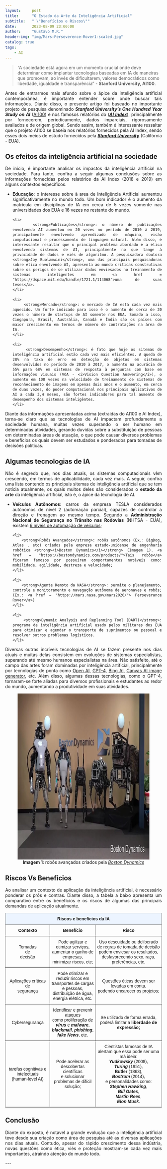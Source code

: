 ```yaml
---
layout:     post
title:      "O Estado da Arte da Inteligência Artificial"
subtitle:   " \"Benefícios e Riscos\""
date:       2023-08-09 23:00:00
author:     "Gustavo M.R."
header-img: "img/Mars-Perseverence-Rover1-scaled.jpg"
catalog: true
tags:
    - AI
---
```


> “A sociedade está agora em um momento crucial onde deve determinar como implantar tecnologias baseadas em IA de maneiras que promovam, ao invés de dificultarem, valores democráticos como liberdade, igualdade e transparência” - <strong>Stanford University, AI100</strong>.

<p align = "justify">
    Antes de entrarmos mais afundo sobre o ápice da inteligência artificial contemporânea, é importante entender sobre onde buscar tais informações. Diante disso, o presente artigo foi baseado no importante projeto de pesquisa denominado <strong><i>Stanford University’s One Hundred Year Study on AI</i></strong> (<a href = "https://ai100.stanford.edu/">AI100</a>) e nos famosos relatórios do (<a href = "https://aiindex.stanford.edu/"><strong><i>AI Index</i></strong></a>), principalmente por fornecerem, periodicamente, dados imparciais, rigorosamente avaliados e de origem global. Sendo assim, também é interessante ressaltar que o projeto AI100 se baseia nos relatórios fornecidos pela AI Index, sendo esses dois meios de estudo fornecidos pela <a href = "https://www.stanford.edu/"><strong><i>Stanford University</i></strong></a> (Califórnia - EUA).
</p>

## Os efeitos da inteligência artificial na sociedade

<p align = "justify">
    De início, é importante analisar os impactos da inteligência artificial na sociedade. Para tanto, confira a seguir algumas conclusões sobre as informações fornecidas pelos relatórios da AI Index (2018 e 2019) em alguns contextos específicos.
</p>

<ul align = "justify">
    <li>
        <strong>Educação</strong>: o interesse sobre à area de Inteligência Artificial aumentou significativamente no mundo todo. Um bom indicador é o aumento da matrícula em disciplinas de IA em cerca de 5 vezes somente nas universidades dos EUA e 16 vezes no restante do mundo. 
    </li>

    <li>
        <strong>Publicações</strong>: o número de publicações envolvendo AI aumentou em 20 vezes no período de 2010 à 2019, principalmente envolvendo aprendizado de máquina, visão computacional e processamento de linguagem natural. Além disso, é interessante resaltar que o principal problema abordado é a ética envolvendo sistemas de AI, principalmente no que tange à privacidade de dados e viés de algoritmo. A pesquisadora doutora <strong>Joy Buolamwini</strong>, uma das principais pesquisadoras sobre ética envolvendo AI, apresenta ao mundo criticas construtivas sobre os perigos de se utilizar dados enviesados no treinamento de sistemas inteligentes em <a href = "https://dspace.mit.edu/handle/1721.1/114068">uma de suas teses</a>.
    </li>

    <li>
        <strong>Mercado</strong>: o mercado de IA está cada vez mais aquecido. Um forte indicado para isso é o aumento de cerca de 20 vezes o número de startups de AI somente nos EUA. Somado a isso, Cingapura, Brasil, Austrália, Canadá e Índia são os países com maior crescimento em termos de número de contratações na área de IA.
    </li> 

    <li>
        <strong>Desempenho</strong>: é fato que hoje os sitemas de inteligência artificial estão cada vez mais eficiêntes. A queda de 28% na taxa de erro em detecção de objetos em sistemas desenvolvidos no período de 2010 à 2017, o aumento na acurácia de 55% para 68% em sistemas de resposta à perguntas com base em informações visuais (VOA - <i>Vision Question Answering</i>), o aumento em 100 vezes na velocidade de treinamento de sistemas de reconhecimento de imagens em apenas dois anos e o aumento, em cerca de duas vezes, do poder computacional nos principais aplicativos de AI a cada 3,4 meses, são fortes indicadores para tal aumento de desempenho dos sistemas inteligêntes.
    </li>  
</ul>

<p align = "justify">
    Diante das informações apresentadas acima (extraidas do AI100 e AI Index), torna-se claro que as tecnologias de AI impactam profundamente a sociedade humana, muitas vezes superando o ser humano em determinadas atividades, gerando duvidas sobre a substituição de pessoas em determinadas áreas de atuação, o que pode causar diversos problemas e benefícios os quais devem ser estudados e ponderados para tomadas de decisões políticas. 
</p>

## Algumas tecnologias de IA

<p align = "justify">
    Não é segredo que, nos dias atuais, os sistemas computacionais vêm crescendo, em termos de aplicabilidade, cada vez mais. A seguir, confira uma lista contendo os principais sitemas de inteligência artificial que se tem notícia atualmente, os quais muitos deles são considerados o <strong>estado da arte</strong> da inteligência artificial, isto é, o ápice da tecnologia de AI.
</p>

<ul align = "justify">
    <li>
        <strong>Veículos Autônomos</strong>: carros da empresa TESLA considerados autônomos de nível 2 (automação parcial), capazes de controlar a direção e frenagem ao mesmo tempo. Segundo a <strong>Administração Nacional de Segurança no Trânsito nas Rodovias</strong> (NHTSA - EUA), existem <a href = "https://proximonivel.embratel.com.br/voce-conhece-os-6-niveis-de-um-carro-autonomo/">6 níveis de automação de veículos</a>;
    </li>

    <li>
        <strong>Robôs Avançados</strong>: robôs autônomos (Ex.: BigDog, Atlas , etc) criados pela empresa estado-unidense de engenharia robótica <strong><i>Boston Dynamics</i></strong> (Imagem 1). <a href = "https://bostondynamics.com/products/">Tais robôs</a> ficaram famosos por possuirem comportamentos notáveis como: mobilidade, agilidade, destreza e velocidade;
    </li>

    <li>
        <strong>Agente Remoto da NASA</strong>: permite o planejamento, controle e monitoramento e navegação autônoma de aeronaves e robôs; (Ex.: <a href = "https://mars.nasa.gov/mars2020/"> Perseverance Rover</a>)
    </li>

    <li>
        <strong>Dynamic Analysis and Replanning Tool (DART)</strong>: programa de inteligência artificial usado pelos militares dos EUA para otimizar e agendar o transporte de suprimentos ou pessoal e resolver outros problemas logísticos.
    </li>

</ul>

<p align = "justify">
    Diversas outras incríveis tecnologias de AI se fazem presente nos dias atuais e muitas delas  consistem em evoluções de sistemas especialistas, superando até mesmo humanos especialistas na área. Não satisfeito, até o campo das artes foram dominadas por inteligência artificial, principalmente por tecnologias de ponta como <a href = "https://openai.com/">Open AI</a>, <a href = "https://openai.com/research/gpt-4">GPT-4</a>, <a href = "https://www.bing.com/search?q=Bing%20AI&showconv=1&form=MW00X7">Bing AI</a>, <a href = "https://www.canva.com/pt_br/gerador-imagem-ia/">Canvas AI image generator</a>, etc. Além disso, algumas dessas tecnologias, como o GPT-4, tornaram-se forte aliadas para diversos profissionais e estudantes ao redor do mundo, aumentando a produtividade em suas atividades.
</p>

<figure>
    <img src="/img/Boston_Dynamics_robots.jpg"  width="624" height="532" align = "center">
    <figcaption align = "center"><strong>Imagem 1</strong>: robôs avançados criados pela <a href = "https://bostondynamics.com/"><i>Boston Dynamics</i></a></figcaption>
</figure>

## Riscos Vs Benefícios

<p align = "justify">
    Ao analisar um contexto de aplicação da inteligência artificial, é necessário ponderar os prós e contras. Diante disso, a tabela a baixo apresenta um comparativo entre os benefícios e os riscos de algumas das principais demandas de aplicação atualmente.
</p>

<!-- Tabela gerada por meio do site https://www.tablesgenerator.com/html_tables -->
<style type="text/css">
.tg  {border-collapse:collapse;border-spacing:0;}
.tg td{border-color:black;border-style:solid;border-width:1px;font-family:sans-serif, sans-serif;font-size:14px;
  overflow:hidden;padding:10px 5px;word-break:normal;}
.tg th{border-color:black;border-style:solid;border-width:1px;font-family:sans-serif, sans-serif;font-size:14px;
  font-weight:normal;overflow:hidden;padding:10px 5px;word-break:normal;}
.tg .tg-9wq8{border-color:inherit;text-align:center;vertical-align:middle}
.tg .tg-e7kw{background-color:#ecf4ff;border-color:inherit;font-weight:bold;text-align:center;vertical-align:middle}
.tg .tg-uzvj{border-color:inherit;font-weight:bold;text-align:center;vertical-align:middle}
</style>
<table class="tg">
<thead>
  <tr>
    <th class="tg-e7kw" colspan="3">Riscos e benefícios da IA</th>
  </tr>
</thead>
<tbody>
  <tr>
    <td class="tg-uzvj">Contexto</td>
    <td class="tg-uzvj">Benefício</td>
    <td class="tg-uzvj">Risco</td>
  </tr>
  <tr>
    <td class="tg-9wq8">Tomadas <br>de <br>decisão</td>
    <td class="tg-9wq8">Pode agilizar e otimizar serviços, <br>aumentar o ganho de empresas,<br> minimizar riscos, etc;</td>
    <td class="tg-9wq8">Uso descuidado ou deliberado de regras de tomada de decisão <br>podem enviesar os resultados,<br> desfavorecendo sexo, raça, preferências, etc.</td>
  </tr>
  <tr>
    <td class="tg-9wq8">Aplicações críticas <br>de <br>segurança</td>
    <td class="tg-9wq8">Pode otimizar e reduzir riscos em<br> transportes de cargas e pessoas,<br> distribuição de água, energia elétrica, etc.</td>
    <td class="tg-9wq8">Questões éticas devem ser levadas em conta,<br>podendo encarecer os projetos;</td>
  </tr>
  <tr>
    <td class="tg-9wq8">Cybersegurança</td>
    <td class="tg-9wq8">Identificar e prevenir ataques <br>como proliferação de <span style="font-weight:bold;font-style:italic">vírus</span> e <span style="font-weight:bold;font-style:italic">malware</span>,<br> <span style="font-weight:bold;font-style:italic">blackmail</span>, <span style="font-weight:bold;font-style:italic">phishing</span>, <span style="font-weight:bold;font-style:italic">fake News</span>, etc.</td>
    <td class="tg-9wq8">Se utilizado de forma errada, <br>poderá limitar a <span style="font-weight:bold">liberdade de expressão;</span></td>
  </tr>
  <tr>
    <td class="tg-9wq8"><span style="font-style:normal">tarefas cognitivas e intelectuais </span><br>(human-level AI)</td>
    <td class="tg-9wq8">Pode acelerar as descobertas científicas <br>e solucionar problemas de difícil solução;</td>
    <td class="tg-9wq8">Cientistas famosos de IA alertam que essa pode ser uma má ideia: <br><span style="font-weight:bold;font-style:italic">Yudkowsky</span> (2008), <br><span style="font-weight:bold;font-style:italic">Turing</span> (1951), <br><span style="font-weight:bold">Butler</span> (1863), <br><span style="font-weight:bold;font-style:italic">Bostrom</span> (2014),<br> e personalidades como: <br><span style="font-weight:bold;font-style:italic">Stephen Hawking</span>,<br> <span style="font-weight:bold;font-style:italic">Bill Gates</span>,<br> <span style="font-weight:bold;font-style:italic">Martin Rees</span>, <br><span style="font-weight:bold;font-style:italic">Elon Musk</span>.<br></td>
  </tr>
</tbody>
</table>

## Conclusão

<p align = "justify">
    Diante do exposto, é notavel a grande evolução que a inteligência artificial teve desde sua criação como área de pesquisa até as diversas aplicações nos dias atuais. Contudo, apesar do rápido crescimento dessa indústria, novas questões como ética, viés e proteção mostram-se cada vez mais importantes, atraindo atenção do mundo todo.
</p>
---